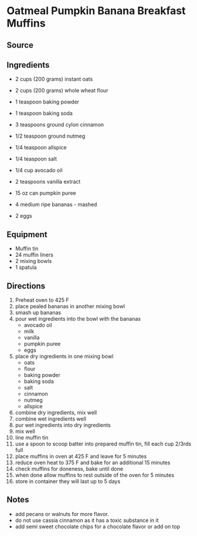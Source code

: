 ---
---

# Oatmeal Pumpkin Banana Breakfast Muffins

## Source

## Ingredients

- 2 cups (200 grams) instant oats
- 2 cups (200 grams) whole wheat flour
- 1 teaspoon baking powder
- 1 teaspoon baking soda
- 3 teaspoons ground cylon cinnamon
- 1/2 teaspoon ground nutmeg
- 1/4 teaspoon allspice
- 1/4 teaspoon salt


- 1/4 cup avocado oil
- 2 teaspoons vanilla extract
- 15 oz can pumpkin puree
- 4 medium ripe bananas - mashed
- 2 eggs

## Equipment

- Muffin tin
- 24 muffin liners
- 2 mixing bowls
- 1 spatula

## Directions

1. Preheat oven to 425 F
1. place pealed bananas in another mixing bowl
1. smash up bananas
1. pour wet ingredients into the bowl with the bananas
    - avocado oil
    - milk
    - vanilla
    - pumpkin puree
    - eggs
1. place dry ingredients in one mixing bowl
    - oats
    - flour
    - baking powder
    - baking soda
    - salt
    - cinnamon
    - nutmeg
    - allspice
1. combine dry ingredients, mix well
1. combine wet ingredients well
1. pur wet ingredients into dry ingredients
1. mix well
1. line muffin tin
1. use a spoon to scoop batter into prepared muffin tin, fill each cup 2/3rds full
1. place muffins in oven at 425 F and leave for 5 minutes
1. reduce oven heat to 375 F and bake for an additional 15 minutes
1. check muffins for doneness, bake until done
1. when done allow muffins to rest outside of the oven for 5 minutes
1. store in container they will last up to 5 days

## Notes

- add pecans or walnuts for more flavor.
- do not use cassia cinnamon as it has a toxic substance in it
- add semi sweet chocolate chips for a chocolate flavor or add on top
